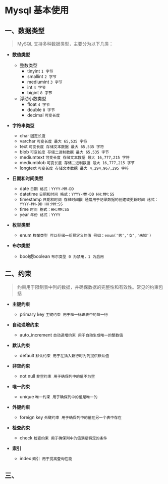 # Mysql 基本使用

## 一、数据类型
> MySQL 支持多种数据类型，主要分为以下几类：

- **数值类型**
  - 整数类型
    - tinyint  `1 字节`
    - smallint `2 字节`
    - mediumint `3 字节`
    - int `4 字节`
    - bigint `8 字节`
  - 浮动小数类型
    - float `4 字节`
    - double `8 字节`
    - decimal `可变长度`

- **字符串类型**
  - char `固定长度`
  - varchar `可变长度 最大 65,535 字符`
  - text `可变长度 存储文本数据 最大 65,535 字符`
  - blob `可变长度 存储二进制数据 最大 65,535 字节`
  - mediumtext `可变长度 存储文本数据 最大 16,777,215 字符`
  - mediumblob `可变长度 存储二进制数据 最大 16,777,215 字节`
  - longtext `可变长度 存储文本数据 最大 4,294,967,295 字符`

- **日期和时间类型**
  - date `日期 格式：YYYY-MM-DD`
  - datetime `日期和时间 格式：YYYY-MM-DD HH:MM:SS`
  - timestamp `日期和时间 存储时间戳 通常用于记录数据的创建或更新时间 格式：YYYY-MM-DD HH:MM:SS`
  - time `时间 格式：HH:MM:SS`
  - year `年份 格式：YYYY`

- **枚举类型**
  - enum `枚举类型 可以存储一组预定义的值 例如：enum('男','女','未知')`

- **布尔类型**
  - bool或boolean `布尔类型 0 为禁用，1 为启用`

## 二、约束
> 约束用于限制表中列的数据，并确保数据的完整性和有效性。常见的约束包括

- **主键约束**
  - primary key `主键约束 用于唯一标识表中的每一行`

- **自动递增约束**
  - auto_increment `自动递增约束 用于自动生成唯一的整数值`

- **默认约束**
  - default `默认约束 用于在插入新行时为列提供默认值`

- **非空约束**
  - not null `非空约束 用于确保列中的值不为空`

- **唯一约束**
  - unique `唯一约束 用于确保列中的值是唯一的`

- **外键约束**
  - foreign key `外键约束 用于确保列中的值在另一个表中存在`

- **检查约束**
  - check `检查约束 用于确保列中的值满足特定的条件`

- **索引**
  - index `索引 用于提高查询性能`

## 三、